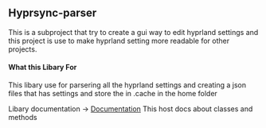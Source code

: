 ## Hyprsync-parser

This is a subproject that try to create a gui way to edit hyprland settings and this project is use to make hyprland setting more readable for other projects.

#### What this Libary For

This libary use for parsering all the hyprland settings and creating a json files that has settings and store the in .cache in the home folder

Libary documentation -> [Documentation](https://rajiwanigasingha.github.io/hyprsync-parser/) This host docs about classes and methods
